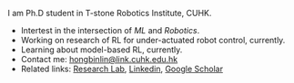 I am Ph.D student in T-stone Robotics Institute, CUHK.

- Intertest in the intersection of _ML_ and _Robotics_.
- Working on research of RL for under-actuated robot control, currently.
- Learning about model-based RL, currently. 
- Contact me: hongbinlin@link.cuhk.edu.hk
- Related links: [Research Lab](https://biomedirobotics.com/), [Linkedin](https://www.linkedin.com/in/hongbin-lin-aa2253170/), [Google Scholar](https://scholar.google.com/citations?user=9K1iBJwAAAAJ&hl=zh-TW)

<!-- 
**linhongbin/linhongbin** is a ✨ _special_ ✨ repository because its `README.md` (this file) appears on your GitHub profile.

Here are some ideas to get you started:

- 🔭 I’m currently working on ...
- 🌱 I’m currently learning ...
- 👯 I’m looking to collaborate on ...
- 🤔 I’m looking for help with ...
- 💬 Ask me about ...
- 📫 How to reach me: ...
- 😄 Pronouns: ...
- ⚡ Fun fact: ... -->

